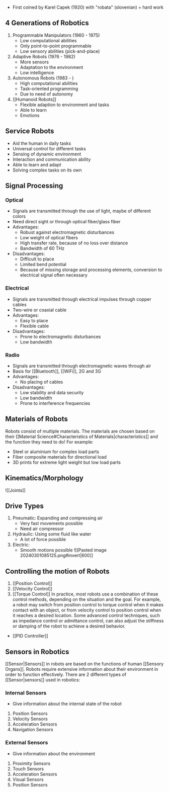 - First coined by Karel Capek (1920) with "robata" (slovenian) = hard work

## 4 Generations of Robotics
1. Programmable Manipulators (1960 - 1975)
	- Low computational abilities
	- Only point-to-point programmable
	- Low sensory abilities (pick-and-place)
2. Adaptive Robots (1976 - 1982)
	- More sensors
	- Adaptation to the environment
	- Low intelligence
3. Autonomous Robots (1983 - )
	- High computational abilities
	- Task-oriented programming
	- Due to need of autonomy
4. [[Humanoid Robots]]
	- Flexible adaption to environment and tasks
	- Able to learn
	- Emotions
## Service Robots
- Aid the human in daily tasks
- Universal control for different tasks
- Sensing of dynamic environment
- Interaction and communication ability
- Able to learn and adapt
- Solving complex tasks on its own

## Signal Processing
### Optical
- Signals are transmitted through the use of light, maybe of different colors
- Need direct sight or through optical fiber/glass fiber
- Advantages:
	- Robust against electromagnetic disturbances
	- Low weight of optical fibers
	- High transfer rate, because of no loss over distance
	- Bandwidth of 60 THz
- Disadvantages:
	- Difficult to place
	- Limited bend potential
	- Because of missing storage and processing elements, conversion to electrical signal often necessary
### Electrical
- Signals are transmitted through electrical impulses through copper cables
- Two-wire or coaxial cable
- Advantages:
	- Easy to place
	- Flexible cable
- Disadvantages:
	- Prone to electromagnetic disturbances
	- Low bandwidth
### Radio
- Signals are transmitted through electromagnetic waves through air
- Basis for [[Bluetooth]], [[WiFi]], 2G and 3G
- Advantages:
	- No placing of cables
- Disadvantages:
	- Low stability and data security
	- Low bandwidth
	- Prone to interference frequencies

## Materials of Robots
Robots consist of multiple materials. The materials are chosen based on their [[Material Science#Characteristics of Materials|characteristics]] and the function they need to do!
For example:
- Steel or aluminium for complex load parts
- Fiber composite materials for directional load
- 3D prints for extreme light weight but low load parts

## Kinematics/Morphology
![[Joints]]


## Drive Types
1. Pneumatic: Expanding and compressing air
	- Very fast movements possible
	- Need air compressor
2. Hydraulic: Using some fluid like water
	- A lot of force possible
3. Electric: 
	- Smooth motions possible
![[Pasted image 20240301085125.png#invert|600]]


## Controlling the motion of Robots
1. [[Position Control]]
2. [[Velocity Control]]
3. [[Torque Control]]
In practice, most robots use a combination of these control methods, depending on the situation and the goal. 
For example, a robot may switch from position control to torque control when it makes contact with an object, or from velocity control to position control when it reaches a desired location. 
Some advanced control techniques, such as impedance control or admittance control, can also adjust the stiffness or damping of the robot to achieve a desired behavior.
- [[PID Controller]]

## Sensors in Robotics
[[Sensor|Sensors]] in robots are based on the functions of human [[Sensory Organs]]. Robots require extensive information about their environment in order to function effectively.
There are 2 different types of [[Sensor|sensors]] used in robotics:
### Internal Sensors
- Give information about the internal state of the robot
1. Position Sensors
2. Velocity Sensors
3. Acceleration Sensors
4. Navigation Sensors
### External Sensors
- Give information about the environment
1. Proximity Sensors
2. Touch Sensors
3. Acceleration Sensors
4. Visual Sensors
5. Position Sensors